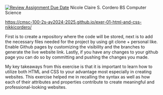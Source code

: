 [![Review Assignment Due Date](https://classroom.github.com/assets/deadline-readme-button-22041afd0340ce965d47ae6ef1cefeee28c7c493a6346c4f15d667ab976d596c.svg)](https://classroom.github.com/a/LOhZyyrU)
Nicole Claire S. Cordero
BS Computer Science

 https://cmsc-100-2s-ay2024-2025.github.io/exer-01-html-and-css-nikkicordero/

First is to create a repository where the code will be stored, next is to add the necessary files needed for the project by using git clone + personal like. Enable Github pages by customizing the visibility and the branches to generate the live website link. Lastly, if you have any changes to your github page you can do so by committing and pushing the changes you made.

My key takeaways from this exercise is that it is important to learn how to utilize both HTML and CSS to your advantage most especially in creating websites. This exercise helped me in recalling the syntax as well as how each of their attributes and properties contribute to create meaningful and professional-looking websites.
